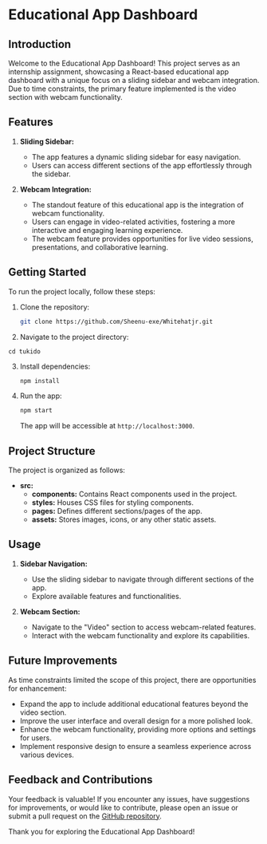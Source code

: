 
# Educational App Dashboard

## Introduction

Welcome to the Educational App Dashboard! This project serves as an internship assignment, showcasing a React-based educational app dashboard with a unique focus on a sliding sidebar and webcam integration. Due to time constraints, the primary feature implemented is the video section with webcam functionality.

## Features

1. **Sliding Sidebar:**
   - The app features a dynamic sliding sidebar for easy navigation.
   - Users can access different sections of the app effortlessly through the sidebar.

2. **Webcam Integration:**
   - The standout feature of this educational app is the integration of webcam functionality.
   - Users can engage in video-related activities, fostering a more interactive and engaging learning experience.
   - The webcam feature provides opportunities for live video sessions, presentations, and collaborative learning.

## Getting Started

To run the project locally, follow these steps:

1. Clone the repository:

   ```bash
   git clone https://github.com/Sheenu-exe/Whitehatjr.git
   ```

2. Navigate to the project directory:

  ```
  cd tukido
   ```

3. Install dependencies:

   ```bash
   npm install
   ```

4. Run the app:

   ```bash
   npm start
   ```

   The app will be accessible at `http://localhost:3000`.

## Project Structure

The project is organized as follows:

- **src:**
  - **components:** Contains React components used in the project.
  - **styles:** Houses CSS files for styling components.
  - **pages:** Defines different sections/pages of the app.
  - **assets:** Stores images, icons, or any other static assets.

## Usage

1. **Sidebar Navigation:**
   - Use the sliding sidebar to navigate through different sections of the app.
   - Explore available features and functionalities.

2. **Webcam Section:**
   - Navigate to the "Video" section to access webcam-related features.
   - Interact with the webcam functionality and explore its capabilities.

## Future Improvements

As time constraints limited the scope of this project, there are opportunities for enhancement:

- Expand the app to include additional educational features beyond the video section.
- Improve the user interface and overall design for a more polished look.
- Enhance the webcam functionality, providing more options and settings for users.
- Implement responsive design to ensure a seamless experience across various devices.

## Feedback and Contributions

Your feedback is valuable! If you encounter any issues, have suggestions for improvements, or would like to contribute, please open an issue or submit a pull request on the [GitHub repository](https://github.com/Sheenu-exe/Whitehatjr).

Thank you for exploring the Educational App Dashboard!
